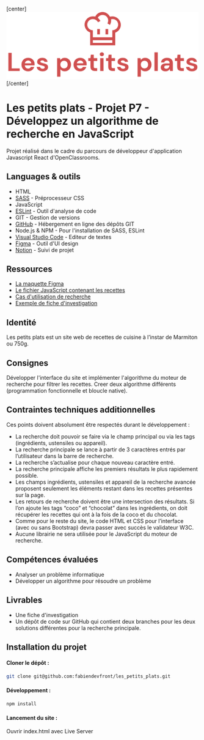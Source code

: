 [center]![logo](dist/assets/images/logo.svg)[/center]
# Les petits plats - Projet P7 - Développez un algorithme de recherche en JavaScript

Projet réalisé dans le cadre du parcours de développeur d'application Javascript React d'OpenClassrooms.

## Languages & outils

* HTML
* [SASS](https://sass-lang.com/) - Préprocesseur CSS
* JavaScript
* [ESLint](https://eslint.org/) - Outil d'analyse de code
* GIT - Gestion de versions
* [GitHub](https://github.com/) - Hébergement en ligne des dépôts GIT
* Node.js & NPM - Pour l'installation de SASS, ESLint
* [Visual Studio Code](https://code.visualstudio.com/) - Editeur de textes
* [Figma](https://www.figma.com/) - Outil d'UI design
* [Notion](https://www.notion.so/) - Suivi de projet

## Ressources

* [La maquette Figma](https://www.figma.com/file/xqeE1ZKlHUWi2Efo8r73NK)
* [Le fichier JavaScript contenant les recettes](https://github.com/OpenClassrooms-Student-Center/P11-front-end-search-engine)
* [Cas d'utilisation de recherche](https://s3-eu-west-1.amazonaws.com/course.oc-static.com/projects/Front-End+V2/P6+Algorithms/Cas+d%E2%80%99utilisation+%2303+Filtrer+les+recettes+dans+l%E2%80%99interface+utilisateur.pdf)
* [Exemple de fiche d'investigation](https://s3-eu-west-1.amazonaws.com/course.oc-static.com/projects/Front-End+V2/P6+Algorithms/Fiche+d%E2%80%99investigation+fonctionnalite%CC%81.pdf)

## Identité

Les petits plats est un site web de recettes de cuisine à l’instar de Marmiton ou 750g.

## Consignes

Développer l'interface du site et implémenter l'algorithme du moteur de recherche pour filtrer les recettes. Creer deux algorithme différents (programmation fonctionnelle et bloucle native).


## Contraintes techniques additionnelles
Ces points doivent absolument être respectés durant le développement :
* La recherche doit pouvoir se faire via le champ principal ou via les tags (ingrédients, ustensiles ou appareil).
* La recherche principale se lance à partir de 3 caractères entrés par l’utilisateur dans la barre de recherche.
* La recherche s’actualise pour chaque nouveau caractère entré.
* La recherche principale affiche les premiers résultats le plus rapidement possible.
* Les champs ingrédients, ustensiles et appareil de la recherche avancée proposent seulement les éléments restant dans les recettes présentes sur la page.
* Les retours de recherche doivent être une intersection des résultats. Si l’on ajoute les tags “coco” et “chocolat” dans les ingrédients, on doit récupérer les recettes qui ont à la fois de la coco et du chocolat.
* Comme pour le reste du site, le code HTML et CSS pour l’interface (avec ou sans Bootstrap) devra passer avec succès le validateur W3C.
* Aucune librairie ne sera utilisée pour le JavaScript du moteur de recherche.

## Compétences évaluées
* Analyser un problème informatique
* Développer un algorithme pour résoudre un problème

## Livrables
* Une fiche d'investigation
* Un dépôt de code sur GitHub qui contient deux branches pour les deux solutions différentes pour la recherche principale.

## Installation du projet

#### Cloner le dépôt :

```bash
git clone git@github.com:fabiendevfront/les_petits_plats.git
```

#### Développement :

```bash
npm install
```
#### Lancement du site :

Ouvrir index.html avec Live Server